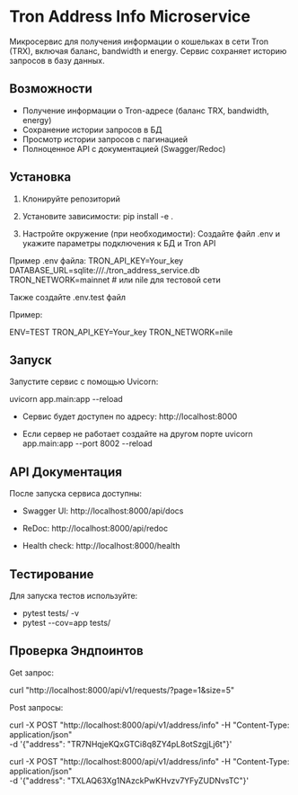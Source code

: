 # Tron Address Info Microservice

Микросервис для получения информации о кошельках в сети Tron (TRX), включая баланс, bandwidth и energy. Сервис сохраняет историю запросов в базу данных.

## Возможности

- Получение информации о Tron-адресе (баланс TRX, bandwidth, energy)
- Сохранение истории запросов в БД
- Просмотр истории запросов с пагинацией
- Полноценное API с документацией (Swagger/Redoc)

## Установка

1. Клонируйте репозиторий

2. Установите зависимости:
pip install -e .

3. Настройте окружение (при необходимости):
Создайте файл .env и укажите параметры подключения к БД и Tron API

Пример .env файла:
TRON_API_KEY=Your_key
DATABASE_URL=sqlite:///./tron_address_service.db
TRON_NETWORK=mainnet  # или nile для тестовой сети

Также создайте .env.test файл

Пример:

ENV=TEST
TRON_API_KEY=Your_key
TRON_NETWORK=nile

##  Запуск
Запустите сервис с помощью Uvicorn:

uvicorn app.main:app --reload

* Сервис будет доступен по адресу:
http://localhost:8000

* Если сервер не работает создайте на другом порте
uvicorn app.main:app --port 8002 --reload

## API Документация

После запуска сервиса доступны:

* Swagger UI: http://localhost:8000/api/docs

* ReDoc: http://localhost:8000/api/redoc

* Health check: http://localhost:8000/health

## Тестирование

Для запуска тестов используйте:

* pytest tests/ -v 
* pytest --cov=app tests/

## Проверка Эндпоинтов
Get запрос:

curl "http://localhost:8000/api/v1/requests/?page=1&size=5"

Post запросы:

curl -X POST "http://localhost:8000/api/v1/address/info"      -H "Content-Type: application/json"   
   -d '{"address": "TR7NHqjeKQxGTCi8q8ZY4pL8otSzgjLj6t"}'


curl -X POST "http://localhost:8000/api/v1/address/info"      -H "Content-Type: application/json"   
   -d '{"address": "TXLAQ63Xg1NAzckPwKHvzv7YFyZUDNvsTC"}'
